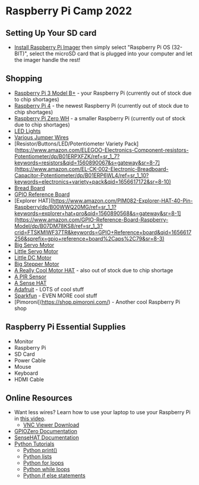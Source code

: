 # Raspberry Pi Camp 2022

## Setting Up Your SD card
- [Install Raspberry Pi Imager](https://www.raspberrypi.com/software/) then simply select "Raspberry Pi OS (32-BIT)", select the microSD card that is plugged into your computer and let the imager handle the rest!

## Shopping
- [Raspberry Pi 3 Model B+](https://www.adafruit.com/product/3775) - your Raspberry Pi (currently out of stock due to chip shortages)
- [Raspberry Pi 4](https://www.adafruit.com/product/4292) - the newest Raspberry Pi (currently out of stock due to chip shortages)
- [Raspberry Pi Zero WH](https://www.adafruit.com/product/3708) - a smaller Raspberry Pi (currently out of stock due to chip shortages)
- [LED Lights](https://www.amazon.com/eBoot-Pieces-Emitting-Diodes-Assorted/dp/B06XPV4CSH/ref=sxin_2_ac_d_rm?keywords=led&pd_rd_i=B06XPV4CSH&pd_rd_r=8f301bb6-1556-43cf-97c4-bf402ef905c4&pd_rd_w=SEJuq&pd_rd_wg=X1Mxy&pf_rd_p=91b604bb-c371-4573-970f-bed68a552852&pf_rd_r=WRKZBY91QAKZ9HYWQPWH&qid=1560889883&s=gateway)
- [Various Jumper Wires](https://www.amazon.com/Multicolored-Breadboard-Dupont-Jumper-Wires/dp/B073X7P6N2/ref=sr_1_1_sspa?keywords=male+to+male+jumper+wires&qid=1560890011&s=gateway&sr=8-1-spons&psc=1)
- [Resistor/Buttons/LED/Potentiometer Variety Pack](https://www.amazon.com/ELEGOO-Electronics-Component-resistors-Potentiometer/dp/B01ERPXFZK/ref=sr_1_7?keywords=resistors&qid=1560890067&s=gateway&sr=8-7](https://www.amazon.com/EL-CK-002-Electronic-Breadboard-Capacitor-Potentiometer/dp/B01ERP6WL4/ref=sr_1_10?keywords=electronics+variety+pack&qid=1656617172&sr=8-10)
- [Bread Board](https://www.amazon.com/Breadboard-Solderless-Prototype-Universal-Raspberry/dp/B07LF84HWK/ref=sr_1_9?keywords=breadboard&qid=1560890185&s=gateway&sr=8-9)
- [GPIO Reference Board](https://www.amazon.com/GPIO-Reference-Board-Raspberry-Model/dp/B00RHG18E2/ref=sr_1_3?crid=3JPGRZC6SLQ8C&keywords=gpio+reference+board&qid=1560890253&s=gateway&sprefix=GPIO+reference%2Caps%2C153&sr=8-3)
- [Explorer HAT](https://www.amazon.com/PIM082-Explorer-HAT-40-Pin-Raspberry/dp/B00WWQ20MG/ref=sr_1_1?keywords=explorer+hat+pro&qid=1560890568&s=gateway&sr=8-1](https://www.amazon.com/GPIO-Reference-Board-Raspberry-Model/dp/B07DM78KS8/ref=sr_1_3?crid=FTSKMIWF37TR&keywords=GPIO+Reference+board&qid=1656617256&sprefix=gpio+reference+board%2Caps%2C79&sr=8-3)
- [Big Servo Motor](https://www.adafruit.com/product/155)
- [Little Servo Motor](https://www.adafruit.com/product/2201)
- [Little DC Motor](https://www.adafruit.com/product/711)
- [Big Stepper Motor](https://www.adafruit.com/product/324)
- [A Really Cool Motor HAT](https://www.adafruit.com/product/2348) - also out of stock due to chip shortage
- [A PIR Sensor](https://www.amazon.com/DIYmall-HC-SR501-Infrared-Sensor-Arduino/dp/B07CSM3K63/ref=sr_1_5?crid=2PVE37OEZ3ZXM&keywords=pir+sensor&qid=1561071993&s=gateway&sprefix=PIR+%2Caps%2C162&sr=8-5)
- [A Sense HAT](https://www.raspberrypi.org/products/sense-hat/)
- [Adafruit](https://www.adafruit.com/) - LOTS of cool stuff
- [Sparkfun](https://www.sparkfun.com/) - EVEN MORE cool stuff
- [Pimoroni[(https://shop.pimoroni.com/) - Another cool Raspberry Pi shop


## Raspberry Pi Essential Supplies
- Monitor
- Raspberry Pi
- SD Card
- Power Cable
- Mouse
- Keyboard
- HDMI Cable


## Online Resources
- Want less wires? Learn how to use your laptop to use your Raspberry Pi in [this video](https://www.youtube.com/watch?v=08ZwV9xofWw).
  - [VNC Viewer Download](https://www.realvnc.com/en/connect/download/viewer/)
- [GPIOZero Documentation](https://gpiozero.readthedocs.io/en/stable/)
- [SenseHAT Documentation](https://www.raspberrypi.org/documentation/hardware/sense-hat/)
- [Python Tutorials](https://www.w3schools.com/python/)
  - [Python print()](https://www.w3schools.com/python/python_intro.asp)
  - [Python lists](https://www.w3schools.com/python/python_lists.asp)
  - [Python for loops](https://www.w3schools.com/python/python_for_loops.asp)
  - [Python while loops](https://www.w3schools.com/python/python_while_loops.asp)
  - [Python if else statements](https://www.w3schools.com/python/python_conditions.asp)
